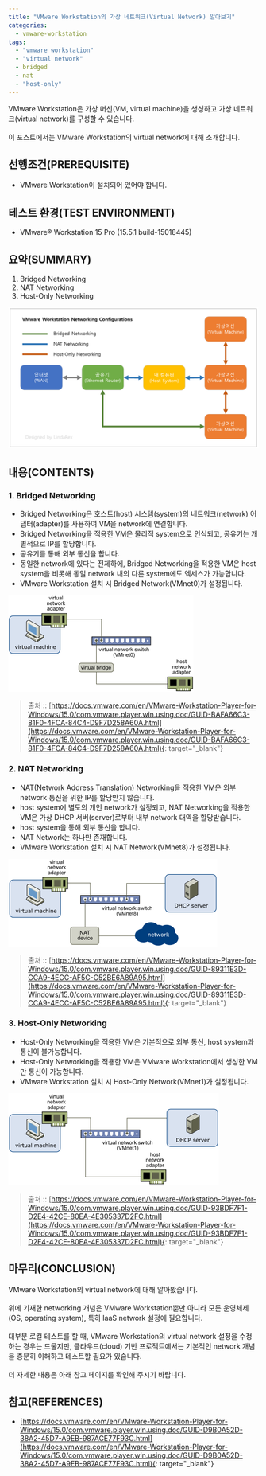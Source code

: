 ```yaml
---
title: "VMware Workstation의 가상 네트워크(Virtual Network) 알아보기"
categories: 
  - vmware-workstation
tags: 
  - "vmware workstation"
  - "virtual network"
  - bridged
  - nat
  - "host-only"
---
```



VMware Workstation은 가상 머신(VM, virtual machine)을 생성하고 가상 네트워크(virtual network)를 구성할 수 있습니다.
<br /><br />
이 포스트에서는 VMware Workstation의 virtual network에 대해 소개합니다.


## 선행조건(PREREQUISITE)
- VMware Workstation이 설치되어 있어야 합니다.


## 테스트 환경(TEST ENVIRONMENT)
- VMware® Workstation 15 Pro (15.5.1 build-15018445)


## 요약(SUMMARY)
1. Bridged Networking
2. NAT Networking
3. Host-Only Networking

![lindarex_vmware-workstation-networking-configurations]


## 내용(CONTENTS)
### 1. Bridged Networking
- Bridged Networking은 호스트(host) 시스템(system)의 네트워크(network) 어댑터(adapter)를 사용하여 VM을 network에 연결합니다.
- Bridged Networking을 적용한 VM은 물리적 system으로 인식되고, 공유기는 개별적으로 IP를 할당합니다.
- 공유기를 통해 외부 통신을 합니다.
- 동일한 network에 있다는 전제하에, Bridged Networking을 적용한 VM은 host system을 비롯해 동일 network 내의 다른 system에도 엑세스가 가능합니다.
- VMware Workstation 설치 시 Bridged Network(VMnet0)가 설정됩니다.

![lindarex_vmware-workstation-networking-bridged]

> 출처 :: [https://docs.vmware.com/en/VMware-Workstation-Player-for-Windows/15.0/com.vmware.player.win.using.doc/GUID-BAFA66C3-81F0-4FCA-84C4-D9F7D258A60A.html](https://docs.vmware.com/en/VMware-Workstation-Player-for-Windows/15.0/com.vmware.player.win.using.doc/GUID-BAFA66C3-81F0-4FCA-84C4-D9F7D258A60A.html){: target="\_blank"}


### 2. NAT Networking
- NAT(Network Address Translation) Networking을 적용한 VM은 외부 network 통신을 위한 IP를 할당받지 않습니다.
- host system에 별도의 개인 network가 설정되고, NAT Networking을 적용한 VM은 가상 DHCP 서버(server)로부터 내부 network 대역을 할당받습니다.
- host system을 통해 외부 통신을 합니다.
- NAT Network는 하나만 존재합니다.
- VMware Workstation 설치 시 NAT Network(VMnet8)가 설정됩니다.

![lindarex_vmware-workstation-networking-nat]

> 출처 :: [https://docs.vmware.com/en/VMware-Workstation-Player-for-Windows/15.0/com.vmware.player.win.using.doc/GUID-89311E3D-CCA9-4ECC-AF5C-C52BE6A89A95.html](https://docs.vmware.com/en/VMware-Workstation-Player-for-Windows/15.0/com.vmware.player.win.using.doc/GUID-89311E3D-CCA9-4ECC-AF5C-C52BE6A89A95.html){: target="\_blank"}

### 3. Host-Only Networking
- Host-Only Networking을 적용한 VM은 기본적으로 외부 통신, host system과 통신이 불가능합니다.
- Host-Only Networking을 적용한 VM은 VMware Workstation에서 생성한 VM만 통신이 가능합니다.
- VMware Workstation 설치 시 Host-Only Network(VMnet1)가 설정됩니다.

![lindarex_vmware-workstation-networking-host-only]

> 출처 :: [https://docs.vmware.com/en/VMware-Workstation-Player-for-Windows/15.0/com.vmware.player.win.using.doc/GUID-93BDF7F1-D2E4-42CE-80EA-4E305337D2FC.html](https://docs.vmware.com/en/VMware-Workstation-Player-for-Windows/15.0/com.vmware.player.win.using.doc/GUID-93BDF7F1-D2E4-42CE-80EA-4E305337D2FC.html){: target="\_blank"}


## 마무리(CONCLUSION)
VMware Workstation의 virtual network에 대해 알아봤습니다.
<br /><br />
위에 기재한 networking 개념은 VMware Workstation뿐만 아니라 모든 운영체제(OS, operating system), 특히 IaaS network 설정에 필요합니다.
<br /><br />
대부분 로컬 테스트를 할 때, VMware Workstation의 virtual network 설정을 수정하는 경우는 드물지만, 클라우드(cloud) 기반 프로젝트에서는 기본적인 network 개념을 충분히 이해하고 테스트할 필요가 있습니다.
<br /><br />
더 자세한 내용은 아래 참고 페이지를 확인해 주시기 바랍니다.


## 참고(REFERENCES)
- [https://docs.vmware.com/en/VMware-Workstation-Player-for-Windows/15.0/com.vmware.player.win.using.doc/GUID-D9B0A52D-38A2-45D7-A9EB-987ACE77F93C.html](https://docs.vmware.com/en/VMware-Workstation-Player-for-Windows/15.0/com.vmware.player.win.using.doc/GUID-D9B0A52D-38A2-45D7-A9EB-987ACE77F93C.html){: target="\_blank"}


[lindarex_vmware-workstation-networking-bridged]:/assets/images/2020-02-12-vmware-workstation-virtual-network/lindarex_vmware-workstation-networking-bridged.png
[lindarex_vmware-workstation-networking-configurations]:/assets/images/2020-02-12-vmware-workstation-virtual-network/lindarex_vmware-workstation-networking-configurations.png
[lindarex_vmware-workstation-networking-host-only]:/assets/images/2020-02-12-vmware-workstation-virtual-network/lindarex_vmware-workstation-networking-host-only.png
[lindarex_vmware-workstation-networking-nat]:/assets/images/2020-02-12-vmware-workstation-virtual-network/lindarex_vmware-workstation-networking-nat.png
